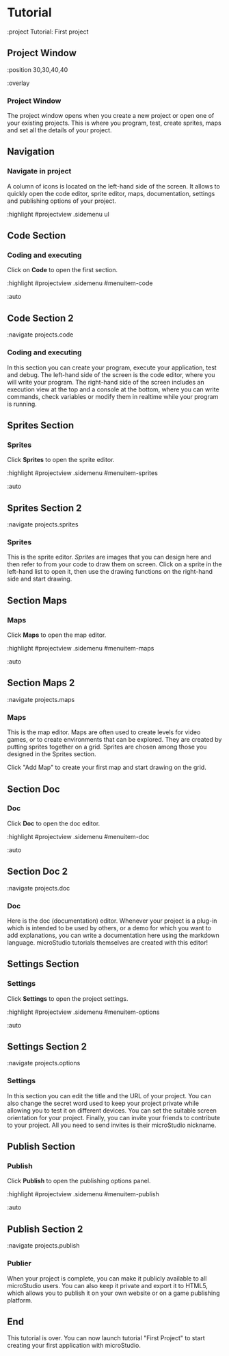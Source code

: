 # Tutorial

:project Tutorial: First project

## Project Window

:position 30,30,40,40

:overlay

### Project Window

The project window opens when you create a new project or open one of your existing
projects. This is where you program, test, create sprites,
maps and set all the details of your project.

## Navigation

### Navigate in project

A column of icons is located on the left-hand side of the screen. It allows to
quickly open the code editor, sprite editor, maps, documentation, settings and publishing
options of your project.

:highlight #projectview .sidemenu ul


## Code Section

### Coding and executing

Click on **Code** to open the first section.

:highlight #projectview .sidemenu #menuitem-code

:auto


## Code Section 2

:navigate projects.code

### Coding and executing

In this section you can create your program, execute your application, test and debug.
The left-hand side of the screen is the code editor, where you will write your program.
The right-hand side of the screen includes an execution view at the top and a console
at the bottom, where you can write commands, check variables or modify them in realtime
while your program is running.

## Sprites Section

### Sprites

Click **Sprites** to open the sprite editor.

:highlight #projectview .sidemenu #menuitem-sprites

:auto

## Sprites Section 2

:navigate projects.sprites

### Sprites

This is the sprite editor. *Sprites* are images that you can design here and then
refer to from your code to draw them on screen. Click on a sprite in the left-hand
list to open it, then use the drawing functions on the right-hand side and start drawing.

## Section Maps

### Maps

Click **Maps** to open the map editor.

:highlight #projectview .sidemenu #menuitem-maps

:auto

## Section Maps 2

:navigate projects.maps

### Maps

This is the map editor. Maps are often used to create levels for video games, or to
create environments that can be explored. They are created by putting sprites together
on a grid. Sprites are chosen among those you designed in the Sprites section.

Click "Add Map" to create your first map and start drawing on the grid.

## Section Doc

### Doc

Click **Doc** to open the doc editor.

:highlight #projectview .sidemenu #menuitem-doc

:auto

## Section Doc 2

:navigate projects.doc

### Doc

Here is the doc (documentation) editor. Whenever your project is a plug-in which
is intended to be used by others, or a demo for which you want to add explanations,
you can write a documentation here using the markdown language. microStudio tutorials
themselves are created with this editor!

## Settings Section

### Settings

Click **Settings** to open the project settings.

:highlight #projectview .sidemenu #menuitem-options

:auto

## Settings Section 2

:navigate projects.options

### Settings

In this section you can edit the title and the URL of your project. You can also
change the secret word used to keep your project private while allowing you to test it on
different devices. You can set the suitable screen orientation for your project. Finally,
you can invite your friends to contribute to your project. All you need to send invites is their
microStudio nickname.

## Publish Section

### Publish

Click **Publish** to open the publishing options panel.

:highlight #projectview .sidemenu #menuitem-publish

:auto

## Publish Section 2

:navigate projects.publish

### Publier

When your project is complete, you can make it publicly available to all microStudio
users. You can also keep it private and export it to HTML5, which allows you to publish
it on your own website or on a game publishing platform.


## End

This tutorial is over. You can now launch tutorial "First Project" to start creating
your first application with microStudio.
